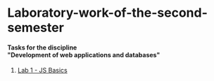 # Laboratory-work-of-the-second-semester
#### Tasks for the discipline<br>"Development of web applications and databases"

1. [Lab 1 - JS Basics](https://github.com/Mika-dot/Laboratory-work-of-the-second-semester/blob/main/lab%201/README.md)
